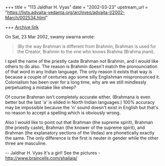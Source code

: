 +++
title = "113 Jaldhar H. Vyas"
date = "2002-03-23"
upstream_url = "https://lists.advaita-vedanta.org/archives/advaita-l/2002-March/002534.html"

+++
[Archive link](https://lists.advaita-vedanta.org/archives/advaita-l/2002-March/002534.html)

On Sat, 23 Mar 2002, swamy swarna wrote:

> (By the way Brahman is different from
> Brahmin, Brahman is used for the Creator, Brahmin to
> the one who knows Brahma (Brahma jnani).

<rant>

I spell the name of the priestly caste Brahman not Brahmin, and I would
like others to do also.  The reason is Brahmin doesn't match the
pronounciation of that word in any Indian language.  The only reason it
exists that way is because a couple of centuries ago some silly Englishman
mispronounced it.  Colonialism has been over for a long time, why are we
still mindlessly perpetuating a mistake like sheep?

Of course Brahman isn't completely accurate either.  (Brahmana is even
better but the last 'a' is elided in North Indian languages.)  100%
accuracy may be impossible because the 'n' sound doesn't exist in English
but that's no reason to accept a spelling which is obviously wrong.

</rant>

Also I would like to point out that Brahman (the supreme spirit), Brahman
(the priestly caste), Brahman (the knower of the supreme spirit), and
Brahman (the explanatory sections of the Vedas)  are phonetically exactly
the same.  The only difference is the first is neuter in gender while the
other three are masculine.

--
Jaldhar H. Vyas <jaldhar at braincells.com>
It's a girl! See the pictures - http://www.braincells.com/shailaja/

